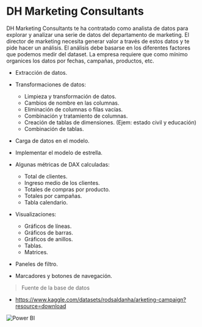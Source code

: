 # DH Marketing Consultants

 DH Marketing Consultants te ha contratado como analista de datos para explorar y
 analizar una serie de datos del departamento de marketing. El director de marketing
 necesita generar valor a través de estos datos y te pide hacer un análisis. El análisis
 debe basarse en los diferentes factores que podemos medir del dataset. La empresa
 requiere que como mínimo organices los datos por fechas, campañas, productos, etc.
 

- Extracción de datos.
  
- Transformaciones de datos:
  - Limpieza y transformación de datos.
  - Cambios de nombre en las columnas.
  - Eliminación de columnas o filas vacías.
  - Combinación y tratamiento de columnas.
  - Creación de tablas de dimensiones. (Ejem: estado civil y educación)
  - Combinación de tablas.
    
- Carga de datos en el modelo.
  
- Implementar el modelo de estrella.
  
- Algunas métricas de DAX calculadas:
  - Total de clientes.
  - Ingreso medio de los clientes.
  - Totales de compras por producto.
  - Totales por campañas.
  - Tabla calendario.
    
- Visualizaciones:
  - Gráficos de líneas.
  - Gráficos de barras.
  - Gráficos de anillos.
  - Tablas.
  - Matrices.
    
- Paneles de filtro.
  
- Marcadores y botones de navegación.
  
>Fuente de la base de datos
 - https://www.kaggle.com/datasets/rodsaldanha/arketing-campaign?resource=download

![Power BI](https://img.shields.io/badge/Power%20BI-F2C811?style=for-the-badge&logo=power-bi&logoColor=black&labelColor=101010)

